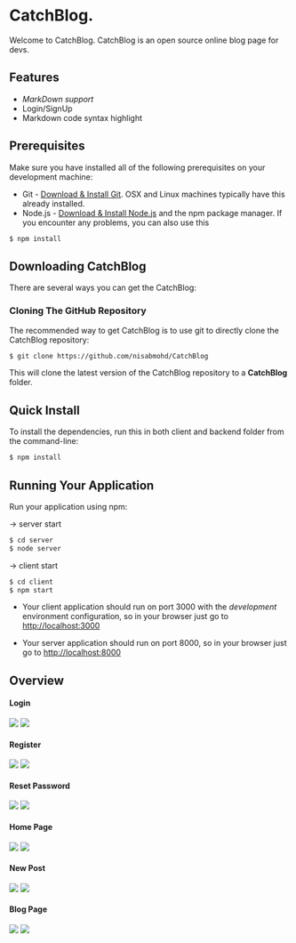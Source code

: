 # CatchBlog.
Welcome to CatchBlog.
CatchBlog is an open source online blog page for devs.

##  Features 
- *MarkDown support* 
- Login/SignUp
- Markdown code syntax highlight

## Prerequisites
Make sure you have installed all of the following prerequisites on your development machine:
* Git - [Download & Install Git](https://git-scm.com/downloads). OSX and Linux machines typically have this already installed.
* Node.js - [Download & Install Node.js](https://nodejs.org/en/download/) and the npm package manager. If you encounter any problems, you can also use this 

```bash
$ npm install 
```

## Downloading CatchBlog
There are several ways you can get the CatchBlog:

### Cloning The GitHub Repository
The recommended way to get CatchBlog is to use git to directly clone the CatchBlog repository:

```bash
$ git clone https://github.com/nisabmohd/CatchBlog
```
This will clone the latest version of the CatchBlog repository to a **CatchBlog** folder.



## Quick Install
To install the dependencies, run this in both client and backend folder from the command-line:
```bash
$ npm install
```
## Running Your Application

Run your application using npm:

&#8594; server start
```bash
$ cd server
$ node server
```

&#8594; client start
```bash
$ cd client
$ npm start
```

* Your client application should run on port 3000 with the *development* environment configuration, so in your browser just go to [http://localhost:3000](http://localhost:3000)

* Your server application should run on port 8000, so in your browser just go to [http://localhost:8000](http://localhost:3000)

## Overview

#### Login

<img src="./images/3.png">
<img src="./images/4.png">

#### Register
<img src="./images/5.png">
<img src="./images/6.png">

#### Reset Password
<img src="./images/8.png">
<img src="./images/7.png">

#### Home Page
<img src="./images/10.png">
<img src="./images/9.png">

#### New Post
<img src="./images/11.png">
<img src="./images/12.png">

#### Blog Page
<img src="./images/2.png">
<img src="./images/1.png">
